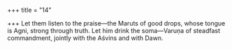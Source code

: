 +++
title = "14"

+++
 Let them listen to the praise—the Maruts of good drops, whose tongue  is Agni, strong through truth.
Let him drink the soma—Varuṇa of steadfast commandment, jointly  with the Aśvins and with Dawn.